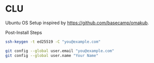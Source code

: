 # CLU

Ubuntu OS Setup inspired by https://github.com/basecamp/omakub.

Post-Install Steps

```sh
ssh-keygen -t ed25519 -C "you@example.com"

git config --global user.email "you@example.com"
git config --global user.name "Your Name"
```